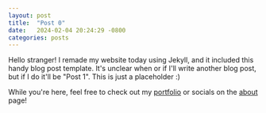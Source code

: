 ```yaml
---
layout: post
title:  "Post 0"
date:   2024-02-04 20:24:29 -0800
categories: posts
---
```

Hello stranger! I remade my website today using Jekyll, and it included this handy blog post template. It's unclear when or if I'll write another blog post, but if I do it'll be "Post 1". This is just a placeholder :)

While you're here, feel free to check out my [portfolio](/portfolio) or socials on the [about](/about) page!
